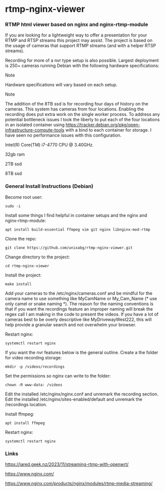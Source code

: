 # rtmp-nginx-viewer
### RTMP html viewer based on nginx and nginx-rtmp-module

If you are looking for a lightweight way to offer a presentation for your RTMP and RTSP streams this project may assist. The project is based on the usage of cameras that support RTMP streams (and with a helper RTSP streams).

Recording for more of a nvr type setup is also possible. Largest deployment is 250+ cameras running Debian with the following hardware specifications:

> [!NOTE]
> Hardware specifications will vary based on each setup.


> [!NOTE]
> The addition of the 8TB ssd is for recording four days of history on
> the cameras. This system has cameras from four locations. Enabling the
> recording does put extra work on the single worker process. To address any
> potential bottleneck issues I took the liberty to put each of the four
> locations in an isolated container using
> https://tracker.debian.org/pkg/open-infrastructure-compute-tools with a bind
> to each container for storage. I have seen no performance issues with this
> configuration.


Intel(R) Core(TM) i7-4770 CPU @ 3.40GHz.

32gb ram

2TB ssd

8TB ssd

### General Install Instructions (Debian)
Become root user:

```sudo -i```

Install some things I find helpful in container setups and the nginx and nginx-rtmp-module:

```apt install build-essential ffmpeg vim git nginx libnginx-mod-rtmp```

Clone the repo:

```git clone https://github.com/unixabg/rtmp-nginx-viewer.git```

Change directory to the project:

```cd rtmp-nginx-viewer```

Install the project:

```make install```

Add your cameras to the /etc/nginx/cameras.conf and be mindful for the camera name to use something like MyCamName or My_Cam_Name (* use only camel or snake naming *). The reason for the naming conventions is that if you want the recordings feature an improper naming will break the regex call I am making in the code to present the videos. If you have a lot of cameras best to be overly descriptive like MyDrivewayWest222, this will help provide a granular search and not overwhelm your browser.

Restart nginx:

```systemctl restart nginx```

If you want the nvr features below is the general outline. Create a the folder for video recording storage:

```mkdir -p /videos/recordings```

Set the permissions so nginx can write to the folder:

```chown -R www-data: /videos```

Edit the installed /etc/nginx/nginx.conf and unremark the recording section.
Edit the installed /etc/nginx/sites-enabled/default and unremark the /recordings location.

Install ffmpeg:

```apt install ffmpeg```

Restart nginx:

```systemctl restart nginx```

### Links
https://jared.geek.nz/2023/11/streaming-rtmp-with-openwrt/

https://www.nginx.com/

https://www.nginx.com/products/nginx/modules/rtmp-media-streaming/


